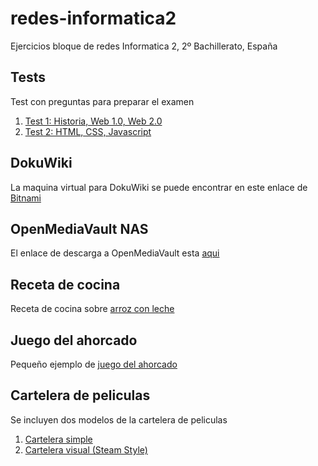# redes-informatica2
Ejercicios bloque de redes Informatica 2, 2º Bachillerato, España

## Tests
Test con preguntas para preparar el examen
1. [Test 1: Historia, Web 1.0, Web 2.0](./test/test_1.md)
2. [Test 2: HTML, CSS, Javascript](./test/test_2.md)

## DokuWiki
La maquina virtual para DokuWiki se puede encontrar en este enlace de [Bitnami](https://bitnami.com/stack/dokuwiki/virtual-machine)

## OpenMediaVault NAS
El enlace de descarga a OpenMediaVault esta [aqui](https://www.openmediavault.org/)

## Receta de cocina
Receta de cocina sobre [arroz con leche](https://html-preview.github.io/?url=https://raw.githubusercontent.com/alfamirio/redes-informatica2/refs/heads/main/ejercicios/receta-cocina/receta_cocina.html)

## Juego del ahorcado
Pequeño ejemplo de [juego del ahorcado](https://html-preview.github.io/?url=https://raw.githubusercontent.com/alfamirio/redes-informatica2/refs/heads/main/ejercicios/juego-ahorcado/juego_ahorcado.html)

## Cartelera de peliculas
Se incluyen dos modelos de la cartelera de peliculas
1. [Cartelera simple](https://html-preview.github.io/?url=https://raw.githubusercontent.com/alfamirio/redes-informatica2/refs/heads/main/ejercicios/cartelera-peliculas/cartelera-peliculas.html)
2. [Cartelera visual (Steam Style)](https://html-preview.github.io/?url=https://raw.githubusercontent.com/alfamirio/redes-informatica2/refs/heads/main/ejercicios/cartelera-peliculas/cartelera-peliculas-visual.html)
